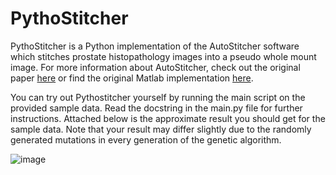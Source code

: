 # PythoStitcher

PythoStitcher is a Python implementation of the AutoStitcher software which stitches prostate histopathology images into a pseudo whole mount image. For more information about AutoStitcher, check out the original paper [here](https://www.nature.com/articles/srep29906) or find the original Matlab implementation [here](https://engineering.case.edu/centers/ccipd/content/software).

You can try out Pythostitcher yourself by running the main script on the provided sample data. Read the docstring in the main.py file for further instructions. Attached below is the approximate result you should get for the sample data. Note that your result may differ slightly due to the randomly generated mutations in every generation of the genetic algorithm. 


![image](https://user-images.githubusercontent.com/69320678/172555885-5a5021bd-1740-4bfd-b262-69b020bc40cc.png)
